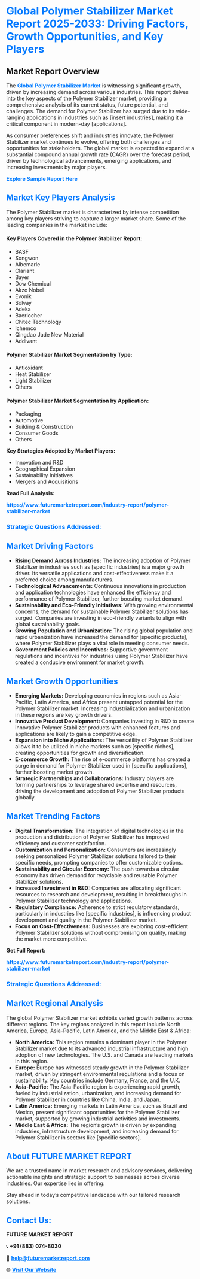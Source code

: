 <h1 style="color: #007BFF;">Global Polymer Stabilizer Market Report 2025-2033: Driving Factors, Growth Opportunities, and Key Players</h1>

<section id="overview">
<h2>Market Report Overview</h2>
<p>The <a href="https://www.futuremarketreport.com/industry-report/polymer-stabilizer-market" style="color: #007BFF; text-decoration: none;"><strong>Global Polymer Stabilizer Market</strong></a> is witnessing significant growth, driven by increasing demand across various industries. This report delves into the key aspects of the Polymer Stabilizer market, providing a comprehensive analysis of its current status, future potential, and challenges. The demand for Polymer Stabilizer has surged due to its wide-ranging applications in industries such as [insert industries], making it a critical component in modern-day [applications].</p>
<p>As consumer preferences shift and industries innovate, the Polymer Stabilizer market continues to evolve, offering both challenges and opportunities for stakeholders. The global market is expected to expand at a substantial compound annual growth rate (CAGR) over the forecast period, driven by technological advancements, emerging applications, and increasing investments by major players.</p>
</section>

<section id="overview">
<p><a href="https://www.futuremarketreport.com/request-sample/reportId=108067" style="color: #007BFF; text-decoration: none;"><strong>Explore Sample Report Here</strong></a></p>
</section>

<section id="key-players">
<h2 style="color: #007BFF;">Market Key Players Analysis</h2>
<p>The Polymer Stabilizer market is characterized by intense competition among key players striving to capture a larger market share. Some of the leading companies in the market include:</p>
<h4>Key Players Covered in the Polymer Stabilizer Report:</h4>
<ul><li>BASF</li><li>Songwon</li><li>Albemarle</li><li>Clariant</li><li>Bayer</li><li>Dow Chemical</li><li>Akzo Nobel</li><li>Evonik</li><li>Solvay</li><li>Adeka</li><li>Baerlocher</li><li>Chitec Technology</li><li>Ichemco</li><li>Qingdao Jade New Material</li><li>Addivant</li></ul>
<h4>Polymer Stabilizer Market Segmentation by Type:</h4>
<ul><li>Antioxidant</li><li>Heat Stabilizer</li><li>Light Stabilizer</li><li>Others</li></ul>

<h4>Polymer Stabilizer Market Segmentation by Application:</h4>
<ul><li>Packaging</li><li>Automotive</li><li>Building &amp; Construction</li><li>Consumer Goods</li><li>Others</li></ul>
<p><strong>Key Strategies Adopted by Market Players:</strong></p>
<ul>
<li>Innovation and R&D</li>
<li>Geographical Expansion</li>
<li>Sustainability Initiatives</li>
<li>Mergers and Acquisitions</li>
</ul>
</section>

<section>
<p><strong>Read Full Analysis: </strong></p><a href="https://www.futuremarketreport.com/industry-report/polymer-stabilizer-market" style="color: #007BFF; text-decoration: none;"><strong>https://www.futuremarketreport.com/industry-report/polymer-stabilizer-market</strong></a>
<h3 style="color: #007BFF;">Strategic Questions Addressed:</h3>
</section>

<section id="driving-factors">
<h2 style="color: #007BFF;">Market Driving Factors</h2>
<ul>
<li><strong>Rising Demand Across Industries:</strong> The increasing adoption of Polymer Stabilizer in industries such as [specific industries] is a major growth driver. Its versatile applications and cost-effectiveness make it a preferred choice among manufacturers.</li>
<li><strong>Technological Advancements:</strong> Continuous innovations in production and application technologies have enhanced the efficiency and performance of Polymer Stabilizer, further boosting market demand.</li>
<li><strong>Sustainability and Eco-Friendly Initiatives:</strong> With growing environmental concerns, the demand for sustainable Polymer Stabilizer solutions has surged. Companies are investing in eco-friendly variants to align with global sustainability goals.</li>
<li><strong>Growing Population and Urbanization:</strong> The rising global population and rapid urbanization have increased the demand for [specific products], where Polymer Stabilizer plays a vital role in meeting consumer needs.</li>
<li><strong>Government Policies and Incentives:</strong> Supportive government regulations and incentives for industries using Polymer Stabilizer have created a conducive environment for market growth.</li>
</ul>
</section>

<section id="growth-opportunities">
<h2 style="color: #007BFF;">Market Growth Opportunities</h2>
<ul>
<li><strong>Emerging Markets:</strong> Developing economies in regions such as Asia-Pacific, Latin America, and Africa present untapped potential for the Polymer Stabilizer market. Increasing industrialization and urbanization in these regions are key growth drivers.</li>
<li><strong>Innovative Product Development:</strong> Companies investing in R&D to create innovative Polymer Stabilizer products with enhanced features and applications are likely to gain a competitive edge.</li>
<li><strong>Expansion into Niche Applications:</strong> The versatility of Polymer Stabilizer allows it to be utilized in niche markets such as [specific niches], creating opportunities for growth and diversification.</li>
<li><strong>E-commerce Growth:</strong> The rise of e-commerce platforms has created a surge in demand for Polymer Stabilizer used in [specific applications], further boosting market growth.</li>
<li><strong>Strategic Partnerships and Collaborations:</strong> Industry players are forming partnerships to leverage shared expertise and resources, driving the development and adoption of Polymer Stabilizer products globally.</li>
</ul>
</section>

<section id="trending-factors">
<h2 style="color: #007BFF;">Market Trending Factors</h2>
<ul>
<li><strong>Digital Transformation:</strong> The integration of digital technologies in the production and distribution of Polymer Stabilizer has improved efficiency and customer satisfaction.</li>
<li><strong>Customization and Personalization:</strong> Consumers are increasingly seeking personalized Polymer Stabilizer solutions tailored to their specific needs, prompting companies to offer customizable options.</li>
<li><strong>Sustainability and Circular Economy:</strong> The push towards a circular economy has driven demand for recyclable and reusable Polymer Stabilizer solutions.</li>
<li><strong>Increased Investment in R&D:</strong> Companies are allocating significant resources to research and development, resulting in breakthroughs in Polymer Stabilizer technology and applications.</li>
<li><strong>Regulatory Compliance:</strong> Adherence to strict regulatory standards, particularly in industries like [specific industries], is influencing product development and quality in the Polymer Stabilizer market.</li>
<li><strong>Focus on Cost-Effectiveness:</strong> Businesses are exploring cost-efficient Polymer Stabilizer solutions without compromising on quality, making the market more competitive.</li>
</ul>
</section>

<section>
<p><strong>Get Full Report: </strong></p><a href="https://www.futuremarketreport.com/industry-report/polymer-stabilizer-market" style="color: #007BFF; text-decoration: none;"><strong>https://www.futuremarketreport.com/industry-report/polymer-stabilizer-market</strong></a>
<h3 style="color: #007BFF;">Strategic Questions Addressed:</h3>
</section>


<section id="regional-analysis">
<h2 style="color: #007BFF;">Market Regional Analysis</h2>
<p>The global Polymer Stabilizer market exhibits varied growth patterns across different regions. The key regions analyzed in this report include North America, Europe, Asia-Pacific, Latin America, and the Middle East & Africa:</p>
<ul>
<li><strong>North America:</strong> This region remains a dominant player in the Polymer Stabilizer market due to its advanced industrial infrastructure and high adoption of new technologies. The U.S. and Canada are leading markets in this region.</li>
<li><strong>Europe:</strong> Europe has witnessed steady growth in the Polymer Stabilizer market, driven by stringent environmental regulations and a focus on sustainability. Key countries include Germany, France, and the U.K.</li>
<li><strong>Asia-Pacific:</strong> The Asia-Pacific region is experiencing rapid growth, fueled by industrialization, urbanization, and increasing demand for Polymer Stabilizer in countries like China, India, and Japan.</li>
<li><strong>Latin America:</strong> Emerging markets in Latin America, such as Brazil and Mexico, present significant opportunities for the Polymer Stabilizer market, supported by growing industrial activities and investments.</li>
<li><strong>Middle East & Africa:</strong> The region’s growth is driven by expanding industries, infrastructure development, and increasing demand for Polymer Stabilizer in sectors like [specific sectors].</li>
</ul>
</section>

<footer>
<h2 style="color: #007BFF;">About FUTURE MARKET REPORT</h2>
<p>We are a trusted name in market research and advisory services, delivering actionable insights and strategic support to businesses across diverse industries. Our expertise lies in offering:</p>

<p>Stay ahead in today’s competitive landscape with our tailored research solutions.</p>

<h2 style="color: #007BFF;">Contact Us:</h2>
<p><strong>FUTURE MARKET REPORT</strong></p>
<p>📞 <strong>+91 (883) 074-8030</strong></p>
<p>📧 <strong><a href="mailto:help@futuremarketreport.com" style="color: #007BFF;">help@futuremarketreport.com</a></strong></p>
<p>🌐 <strong><a href="https://www.futuremarketreport.com/" style="color: #007BFF;">Visit Our Website</a></strong></p>
</footer>